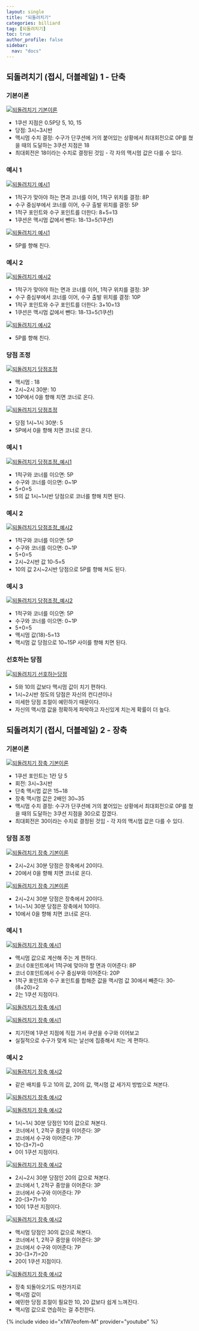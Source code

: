 ```yaml
---
layout: single
title: "되돌려치기"
categories: billiard
tag: [되돌려치기] 
toc: true
author_profile: false
sidebar:
  nav: "docs"
---
```


## 되돌려치기 (접시, 더블레일) 1 - 단축

### 기본이론
[![되돌려치기 기본이론](/images/되돌려치기_기본이론.png)](/images/되돌려치기_기본이론.png)
- 1쿠션 지점은 0.5P당 5, 10, 15
- 당점: 3시~3시반
- 맥시멈 수치 결정: 수구가 단쿠션에 거의 붙어있는 상황에서 최대회전으로 0P를 쳤을 때의 도달하는 3쿠션 지점은 18
- 최대회전은 18이라는 수치로 결정된 것임 - 각 자의 맥시멈 값은 다를 수 있다.

### 예시 1
[![되돌려치기 예시1](/images/되돌려치기_예시1.png)](/images/되돌려치기_예시1.png)
- 1적구가 맞아야 하는 면과 코너를 이어, 1적구 위치를 결정: 8P
- 수구 중심부에서 코너를 이어, 수구 출발 위치를 결정: 5P
- 1적구 포인트와 수구 포인트를 더한다: 8+5=13
- 1쿠션은 맥시멈 값에서 뺀다: 18-13=5(1쿠션)

[![되돌려치기 예시1](/images/되돌려치기_예시1-2.png)](/images/되돌려치기_예시1-2.png)
- 5P를 향해 친다.

### 예시 2
[![되돌려치기 예시2](/images/되돌려치기_예시2.png)](/images/되돌려치기_예시2.png)
- 1적구가 맞아야 하는 면과 코너를 이어, 1적구 위치를 결정: 3P
- 수구 중심부에서 코너를 이어, 수구 출발 위치를 결정: 10P
- 1적구 포인트와 수구 포인트를 더한다: 3+10=13
- 1쿠션은 맥시멈 값에서 뺀다: 18-13=5(1쿠션)

[![되돌려치기 예시2](/images/되돌려치기_예시2-2.png)](/images/되돌려치기_예시2-2.png)
- 5P를 향해 친다.

### 당점 조정
[![되돌려치기 당점조정](/images/되돌려치기_당점조정1.png)](/images/되돌려치기_당점조정1.png)
- 맥시멈 : 18
- 2시~2시 30분: 10
- 10P에서 0을 향해 치면 코너로 온다.

[![되돌려치기 당점조정](/images/되돌려치기_당점조정2.png)](/images/되돌려치기_당점조정2.png)
- 당점 1시~1시 30분: 5
- 5P에서 0을 향해 치면 코너로 온다.

### 예시 1
[![되돌려치기 당점조정_예시1](/images/되돌려치기_당점조정_예시1.png)](/images/되돌려치기_당점조정_예시1.png)
- 1적구와 코너를 이으면: 5P
- 수구와 코너를 이으면: 0~1P
- 5+0=5
- 5의 값 1시~1시반 당점으로 코너를 향해 치면 된다.

### 예시 2
[![되돌려치기 당점조정_예시2](/images/되돌려치기_당점조정_예시2.png)](/images/되돌려치기_당점조정_예시2.png)
- 1적구와 코너를 이으면: 5P
- 수구와 코너를 이으면: 0~1P
- 5+0=5
- 2시~2시반 값 10-5=5
- 10의 값 2시~2시반 당점으로 5P를 향해 쳐도 된다.

### 예시 3
[![되돌려치기 당점조정_예시2](/images/되돌려치기_당점조정_예시2.png)](/images/되돌려치기_당점조정_예시2.png)
- 1적구와 코너를 이으면: 5P
- 수구와 코너를 이으면: 0~1P
- 5+0=5
- 맥시멈 값(18)-5=13
- 맥시멈 값 당점으로 10~15P 사이를 향해 치면 된다.

### 선호하는 당점
[![되돌려치기 선호하는당점](/images/되돌려치기_선호하는당점.png)](/images/되돌려치기_선호하는당점.png)
- 5와 10의 값보다 맥시멈 값이 치기 편하다.
- 1시~2시반 정도의 당점은 자신의 컨디션이나
- 미세한 당점 조절이 예민하기 때문이다.
- 자신의 맥시멈 값을 정확하게 파악하고 자신있게 치는게 확률이 더 높다.

## 되돌려치기 (접시, 더블레일) 2 - 장축

### 기본이론
[![되돌려치기 장축 기본이론](/images/되돌려치기_장축_기본이론.png)](/images/되돌려치기_장축_기본이론.png)
- 1쿠션 포인트는 1칸 당 5
- 회전: 3시~3시반
- 단축 맥시멉 값은 15~18
- 장축 맥시멈 값은 2배인 30~35
- 맥시멈 수치 결정: 수구가 단쿠션에 거의 붙어있는 상황에서 최대회전으로 0P를 쳤을 때의 도달하는 3쿠션 지점을 30으로 잡겠다.
- 최대회전은 30이라는 수치로 결정된 것임 - 각 자의 맥시멈 값은 다를 수 있다.

### 당점 조정
[![되돌려치기 장축 기본이론](/images/되돌려치기_장축_기본이론2.png)](/images/되돌려치기_장축_기본이론2.png)
- 2시~2시 30분 당점은 장축에서 20이다.
- 20에서 0을 향해 치면 코너로 온다.

[![되돌려치기 장축 기본이론](/images/되돌려치기_장축_기본이론3.png)](/images/되돌려치기_장축_기본이론3.png)
- 2시~2시 30분 당점은 장축에서 20이다.
- 1시~1시 30분 당점은 장축에서 10이다.
- 10에서 0을 향해 치면 코너로 온다.

### 예시 1
[![되돌려치기 장축 예시1](/images/되돌려치기_장축_예시1.png)](/images/되돌려치기_장축_예시1.png)
- 맥시멈 값으로 계산해 주는 게 편하다.
- 코너 0포인트에서 1적구에 맞아야 할 면과 이어준다: 8P
- 코너 0포인트에서 수구 중심부와 이어준다: 20P
- 1적구 포인트와 수구 포인트를 합해준 값을 맥시멈 값 30에서 빼준다: 30-(8+20)=2
- 2는 1쿠션 지점이다.

[![되돌려치기 장축 예시1](/images/되돌려치기_장축_예시1-2.png)](/images/되돌려치기_장축_예시1-2.png)

[![되돌려치기 장축 예시1](/images/되돌려치기_장축_예시1-3.png)](/images/되돌려치기_장축_예시1-3.png)
- 치기전에 1쿠션 지점에 직접 가서 쿠션을 수구와 이어보고
- 실질적으로 수구가 맞게 되는 날선에 집중해서 치는 게 편하다.

### 예시 2

[![되돌려치기 장축 예시2](/images/되돌려치기_장축_예시2.png)](/images/되돌려치기_장축_예시2.png)
- 같은 배치를 두고 10의 값, 20의 값, 맥시멈 값 세가지 방법으로 쳐본다.

[![되돌려치기 장축 예시2](/images/되돌려치기_장축_예시2-2.png)](/images/되돌려치기_장축_예시2-2.png)

[![되돌려치기 장축 예시2](/images/되돌려치기_장축_예시2-3.png)](/images/되돌려치기_장축_예시2-3.png)
- 1시~1시 30분 당점인 10의 값으로 쳐본다.
- 코너에서 1, 2적구 중앙을 이어준다: 3P
- 코너에서 수구와 이어준다: 7P
- 10-(3+7)=0
- 0이 1쿠션 지점이다.

[![되돌려치기 장축 예시2](/images/되돌려치기_장축_예시2-4.png)](/images/되돌려치기_장축_예시2-4.png)
- 2시~2시 30분 당점인 20의 값으로 쳐본다.
- 코너에서 1, 2적구 중앙을 이어준다: 3P
- 코너에서 수구와 이어준다: 7P
- 20-(3+7)=10
- 10이 1쿠션 지점이다.

[![되돌려치기 장축 예시2](/images/되돌려치기_장축_예시2-5.png)](/images/되돌려치기_장축_예시2-5.png)
- 맥시멈 당점인 30의 값으로 쳐본다.
- 코너에서 1, 2적구 중앙을 이어준다: 3P
- 코너에서 수구와 이어준다: 7P
- 30-(3+7)=20
- 20이 1쿠션 지점이다.

[![되돌려치기 장축 예시2](/images/되돌려치기_장축_예시2-6.png)](/images/되돌려치기_장축_예시2-6.png)
- 장축 되돌아오기도 마찬가지로 
- 맥시멈 값이 
- 예민한 당점 조절이 필요한 10, 20 값보다 쉽게 느껴진다. 
- 맥시멈 값으로 연습하는 걸 추천한다.

{% include video id="x1W7eofem-M" provider="youtube" %}
